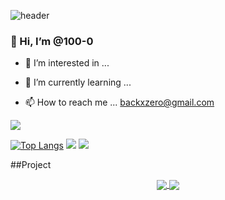 
![header](https://capsule-render.vercel.app/api?type=cylinder&color=auto&height=160&section=header&text=seonyeong&fontColor=fff&%render&fontSize=50&animation=twinkling)


### 👋 Hi, I’m @100-0
- 👀 I’m interested in ...


- 🌱 I’m currently learning ...



- 📫 How to reach me ...
backxzero@gmail.com

<!---
100-0/100-0 is a ✨ special ✨ repository because its `README.md` (this file) appears on your GitHub profile.
You can click the Preview link to take a look at your changes.
--->

![](https://img.shields.io/badge/JavaScript-F7DF1E?style=for-the-badge&logo=JavaScript&logoColor=white)


[![Top Langs](https://github-readme-stats.vercel.app/api/top-langs/?username=100-0&layout=compact)](https://github.com/anuraghazra/github-readme-stats)
![](https://raw.githubusercontent.com/100-0/github-stats/master/generated/overview.svg#gh-dark-mode-only)
![](https://raw.githubusercontent.com/100-0/github-stats/master/generated/overview.svg#gh-light-mode-only)

##Project
<p align="center">
  <a href="https://github.com/laskdjlaskdj12/SpyGame">
    <img align="center" src="https://github-readme-stats.vercel.app/api/pin/?username=laskdjlaskdj12&repo=SpyGame" />
  </a>
  <a href="https://github.com/laskdjlaskdj12/seoulbusproject-react">
    <img align="center" src="https://github-readme-stats.vercel.app/api/pin/?username=laskdjlaskdj12&repo=seoulbusproject-react" />
  </a>
</p>
